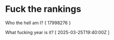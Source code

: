 # Fuck the rankings

Who the hell am I?
{ 17998276 }

What fucking year is it?
[ 2025-03-25T19:40:00Z ]
